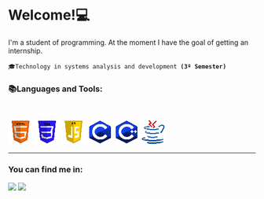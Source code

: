 <h1> Welcome!💻</h1>
<p>I'm a student of programming. At the moment I have the goal of getting an internship.</p>
<code>🎓Technology in systems analysis and development <strong>(3º Semester)</strong></code>

<br>
<h3>📚Languages and Tools:</h3><br>  
<p align="left">
  
  <img src="img/HTML.png">
  <img src="img/CSS.png">
  <img src="img/JAVASCRIPT.png">
  <img src="img/C-.png">
  <img src="img/CPP.png">
  <img src="img/JAVA.png">

  <!--<img src="https://img.shields.io/badge/HTML5-E34F26?style=for-the-badge&logo=html5&logoColor=white" />
  <img src="https://img.shields.io/badge/CSS3-1572B6?style=for-the-badge&logo=css3&logoColor=white" />
  <img src="https://img.shields.io/badge/JavaScript-F7DF1E?style=for-the-badge&logo=javascript&logoColor=black" />
  <img src="https://img.shields.io/badge/Visual_Studio_Code-0078D4?style=for-the-badge&logo=visual%20studio%20code&logoColor=white" />
 --></p>
 <hr>
 <h3>You can find me in:</h3>
 <p align="left"> <a href="https://www.linkedin.com/in/ErllanRego/"> <img src="https://img.shields.io/badge/LinkedIn-0077B5?style=for-the-badge&logo=linkedin&logoColor=white"></a>
  <a href="https://github.com/ErllanRego"> <img src="https://img.shields.io/badge/GitHub-100000?style=for-the-badge&logo=github&logoColor=white"></a>

</p>
  
    
    




